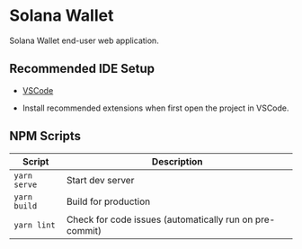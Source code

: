# Solana Wallet

Solana Wallet end-user web application.

## Recommended IDE Setup

- [VSCode](https://code.visualstudio.com/)

- Install recommended extensions when first open the project in VSCode.

## NPM Scripts

| Script       | Description                                             |
| ------------ | ------------------------------------------------------- |
| `yarn serve` | Start dev server                                        |
| `yarn build` | Build for production                                    |
| `yarn lint`  | Check for code issues (automatically run on pre-commit) |
